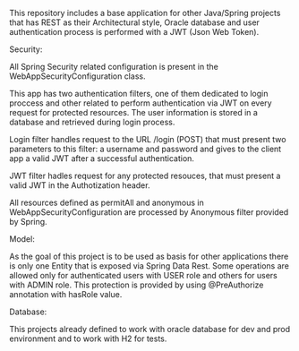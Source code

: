 This repository includes a base application for other Java/Spring projects that has REST as their Architectural style, Oracle database and user authentication process is performed with a JWT (Json Web Token).

Security:

All Spring Security related configuration is present in the WebAppSecurityConfiguration class.

This app has two authentication filters, one of them dedicated to login proccess and other related to perform authentication via JWT on every request for protected resources. The user information is stored in a database and retrieved during login process.

Login filter handles request to the URL /login (POST) that must present two parameters to this filter: a username and password and gives to the client app a valid JWT after a successful authentication.

JWT filter hadles request for any protected resouces, that must present a valid JWT in the Authotization header.

All resources defined as permitAll and anonymous in WebAppSecurityConfiguration are processed by Anonymous filter provided by Spring.

Model:

As the goal of this project is to be used as basis for other applications there is only one Entity that is exposed via Spring Data Rest.
Some operations are allowed only for authenticated users with USER role and others for users with ADMIN role. This protection is provided by using @PreAuthorize annotation with hasRole value.

Database:

This projects already defined to work with oracle database for dev and prod environment and to work with H2 for tests.
